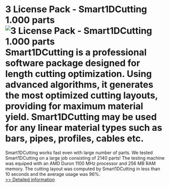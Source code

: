 # 3 License Pack - Smart1DCutting 1.000 parts<br />![3 License Pack - Smart1DCutting 1.000 parts](https://mycommerce.akamaized.net/api/pimages/P300303702/BIG/300303702.JPG)<br />Smart1DCutting is a professional software package designed for length cutting optimization. Using advanced algorithms, it generates the most optimized cutting layouts, providing for maximum material yield. Smart1DCutting may be used for any linear material types such as bars, pipes, profiles, cables etc.

Smart1DCutting works fast even with large number of parts. We tested Smart1DCutting on a large job consisting of 2140 parts! The testing machine was equiped with an AMD Duron 1100 MHz processor and 256 MB RAM memory. The cutting layout was computed by Smart1DCutting in less than 10 seconds and the average usage was 96%.<br />[>> Detailed information](https://secure.shareit.com/shareit/product.html?productid=300303702&affiliateid=200057808)